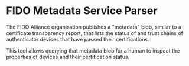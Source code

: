 FIDO Metadata Service Parser
============================

The FIDO Alliance organisation publishes a "metadata" blob, similar to a certificate
transparency report, that lists the status of and trust chains of authenticator
devices that have passed their certifications.

This tool allows querying that metadata blob for a human to inspect the properties
of devices and their certification status.
